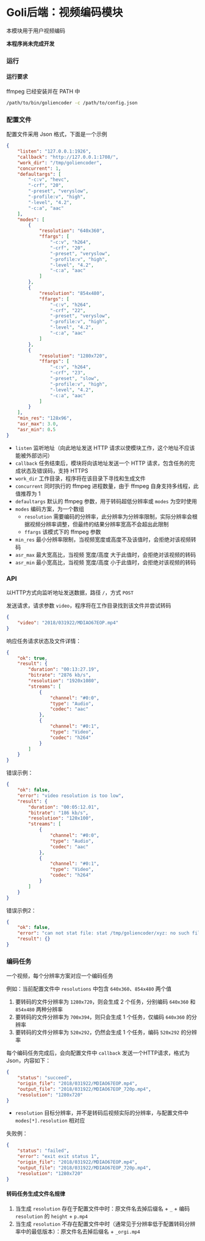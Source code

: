 # Goli后端：视频编码模块

本模块用于用户视频编码

**本程序尚未完成开发**

### 运行

#### 运行要求

ffmpeg 已经安装并在 PATH 中

```bash
/path/to/bin/goliencoder -c /path/to/config.json
```

### 配置文件

配置文件采用 Json 格式，下面是一个示例
```json
{
	"listen": "127.0.0.1:1926",
	"callback": "http://127.0.0.1:1708/",
	"work_dir": "/tmp/goliencoder",
	"concurrent": 1,
	"defaultargs": [
		"-c:v", "hevc",
		"-crf", "20",
		"-preset", "veryslow",
		"-profile:v", "high",
		"-level", "4.2",
		"-c:a", "aac"
	],
	"modes": [
		{
			"resolution": "640x360",
			"ffargs": [
				"-c:v", "h264",
				"-crf", "20",
				"-preset", "veryslow",
				"-profile:v", "high",
				"-level", "4.2",
				"-c:a", "aac"
			]
		},
		{
			"resolution": "854x480",
			"ffargs": [
				"-c:v", "h264",
				"-crf", "22",
				"-preset", "veryslow",
				"-profile:v", "high",
				"-level", "4.2",
				"-c:a", "aac"
			]
		},
		{
			"resolution": "1280x720",
			"ffargs": [
				"-c:v", "h264",
				"-crf", "23",
				"-preset", "slow",
				"-profile:v", "high",
				"-level", "4.2",
				"-c:a", "aac"
			]
		}
	],
	"min_res": "128x96",
	"asr_max": 3.0,
	"asr_min": 0.5
}
```

* `listen` 监听地址（向此地址发送 HTTP 请求以使模块工作，这个地址不应该能被外部访问）
* `callback` 任务结束后，模块将向该地址发送一个 HTTP 请求，包含任务的完成状态及错误码，支持 HTTPS
* `work_dir` 工作目录，程序将在该目录下寻找和生成文件
* `concurrent` 同时执行的 ffmpeg 进程数量，由于 ffmpeg 自身支持多线程，此值推荐为 1
* `defaultargs` 默认的 ffmpeg 参数，用于转码超低分辨率或 `modes` 为空时使用
* `modes` 编码方案，为一个数组
	* `resolution` 需要编码的分辨率，此分辨率为分辨率限制，实际分辨率会根据视频分辨率调整，但最终的结果分辨率宽高不会超出此限制
	* `ffargs` 该模式下的 ffmpeg 参数
* `min_res` 最小分辨率限制，当视频宽度或高度不及该值时，会拒绝对该视频转码
* `asr_max` 最大宽高比，当视频 宽度/高度 大于此值时，会拒绝对该视频的转码
* `asr_min` 最小宽高比，当视频 宽度/高度 小于此值时，会拒绝对该视频的转码

### API

以HTTP方式向监听地址发送数据，路径 `/`，方式 `POST`

发送请求，请求参数 `video`，程序将在工作目录找到该文件并尝试转码
```json
{
	"video": "2018/031922/MDIAO67EOP.mp4"
}
```

响应任务请求状态及文件详情：
```json
{
	"ok": true,
	"result": {
		"duration": "00:13:27.19",
		"bitrate": "2876 kb/s",
		"resolution": "1920x1080",
		"streams": [
			{
				"channel": "#0:0",
				"type": "Audio",
				"codec": "aac"
			},
			{
				"channel": "#0:1",
				"type": "Video",
				"codec": "h264"
			}
		]
	}
}
```
错误示例：
```json
{
	"ok": false,
	"error": "video resolution is too low",
	"result": {
		"duration": "00:05:12.01",
		"bitrate": "186 kb/s",
		"resolution": "120x100",
		"streams": [
			{
				"channel": "#0:0",
				"type": "Audio",
				"codec": "aac"
			},
			{
				"channel": "#0:1",
				"type": "Video",
				"codec": "h264"
			}
		]
	}
}
```

错误示例2：
```json
{
	"ok": false,
	"error": "can not stat file: stat /tmp/goliencoder/xyz: no such file or directory",
	"result": {}
}
```

### 编码任务

一个视频，每个分辨率方案对应一个编码任务

例如：当前配置文件中 `resolutions` 中包含 `640x360`、`854x480` 两个值

1. 要转码的文件分辨率为 `1280x720`，则会生成 2 个任务，分别编码 `640x360` 和 `854x480` 两种分辨率
1. 要转码的文件分辨率为 `700x394`，则只会生成 1 个任务，仅编码 `640x360` 的分辨率
1. 要转码的文件分辨率为 `520x292`，仍然会生成 1 个任务，编码 `520x292` 的分辨率

每个编码任务完成后，会向配置文件中 `callback` 发送一个HTTP请求，格式为 Json，内容如下：
```json
{
	"status": "succeed",
	"origin_file": "2018/031922/MDIAO67EOP.mp4",
	"output_file": "2018/031922/MDIAO67EOP_720p.mp4",
	"resolution": "1280x720"
}
```

* `resolution` 目标分辨率，并不是转码后视频实际的分辨率，与配置文件中 `modes[*].resolution` 相对应

失败例：
```json
{
	"status": "failed",
	"error": "exit exit status 1",
	"origin_file": "2018/031922/MDIAO67EOP.mp4",
	"output_file": "2018/031922/MDIAO67EOP_720p.mp4",
	"resolution": "1280x720"
}
```

#### 转码任务生成文件名规律

1. 当生成 `resolution` 存在于配置文件中时：原文件名去掉后缀名 + `_` + 编码 `resolution` 的 `height` + `p.mp4`
1. 当生成 `resolution` 不存在配置文件中时（通常见于分辨率低于配置转码分辨率中的最低版本）：原文件名去掉后缀名 + `_orgi.mp4`